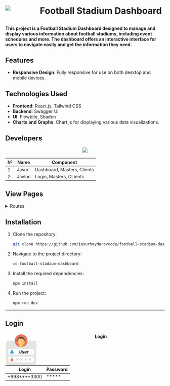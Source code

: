 <div align="center">
<!-- <h1 align="center">Football Stadium Dashboard</h1> -->

<img align=left src="https://cdn-icons-png.flaticon.com/512/6820/6820955.png" width="100">

<h1>Football Stadium Dashboard</h1>

</div>

## 
##
#### This project is a **Football Stadium Dashboard** designed to manage and display various information about football stadiums, including event schedules and more. The dashboard offers an interactive interface for users to navigate easily and get the information they need.

## Features

- **Responsive Design**: Fully responsive for use on both desktop and mobile devices.

## Technologies Used

- **Frontend**: React.js, Tailwind CSS
- **Backend**: Swagger UI
- **UI**: Flowbite, Shadcn
- **Charts and Graphs**: Chart.js for displaying various data visualizations.

## Developers
<p align="center">
  <a href="https://github.com/jasurhaydarovcode/football-stadium-dashboard/graphs/contributors">
    <img src="https://contrib.rocks/image?repo=jasurhaydarovcode/football-stadium-dashboard">
  </a>
</p>

|  №  |      Name     |     Component     |
|-----|---------------|-------------------|
|  1  |   Jasur       | Dashboard, Masters, Clients |
|  2  |   Javlon      | Login, Masters, CLients  |

## View Pages
<details>
    <summary>
        Routes
    </summary>

 1. Login
    ![Login Walper](.github/present/login.png)
 2. Dashboard
    ![Banner Dashboard](.github/present/dashboard.png)
    
</details>


## Installation

1. Clone the repository:

   ```bash
   git clone https://github.com/jasurhaydarovcode/football-stadium-dashboard.git
   ```

2. Navigate to the project directory:

    ```bash
    cd football-stadium-dashboard
    ```

3. Install the required dependencies:

    ```bash
    npm install
    ```

4. Run the project:
    ```bash
    npm run dev
    ```


---

## Login

<div align=center>
<img align="left" src=".github/user-loginpng.png" width="100px">
<h4>Login</h4> 

| Login | Password |
| ----- | -------- |
| +998****3300 | ***** |
</div>
